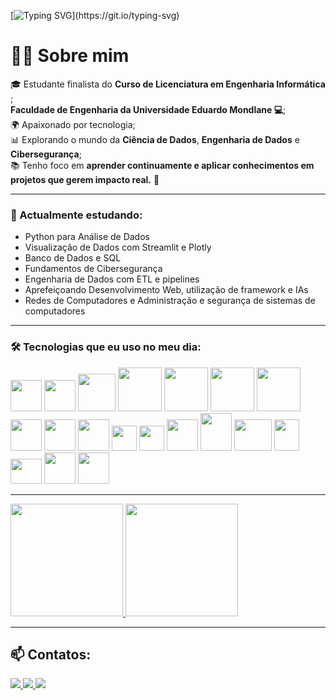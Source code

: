 [![Typing SVG](https://readme-typing-svg.herokuapp.com?font=Fira+Code&pause=1000&color=00CC96&width=600&lines=👋+Olá!!+Eu+sou+Omar+Davide+Xavier!;🙌+Seja+Bem-Vindo(a)+ao+meu+Repositório.;👇+Role+um+pouco+mais+para+baixo!)](https://git.io/typing-svg)

<h1>👨‍💻 Sobre mim</h1>
<p>
  🎓 Estudante finalista do <strong>Curso de Licenciatura em Engenharia Informática </strong>;<br>
   <strong> Faculdade de Engenharia da Universidade Eduardo Mondlane 💻</strong>;<br>
  🌍 Apaixonado por tecnologia;<br>
  📊 Explorando o mundo da <strong>Ciência de Dados</strong>, <strong>Engenharia de Dados</strong> e <strong>Cibersegurança</strong>;<br>
  📚 Tenho foco em <strong>aprender continuamente e aplicar conhecimentos em projetos que gerem impacto real.</strong>  🚀  
</p>

---
### 🧠 Actualmente estudando:
- Python para Análise de Dados
- Visualização de Dados com Streamlit e Plotly
- Banco de Dados e SQL
- Fundamentos de Cibersegurança
- Engenharia de Dados com ETL e pipelines
- Aprefeiçoando Desenvolvimento Web, utilização de framework e IAs
- Redes de Computadores e Administração e segurança de sistemas de computadores

---
### 🛠️ Tecnologias que eu uso no meu dia:
<div style="display: inline_Block" >
  <img src="https://cdn.jsdelivr.net/gh/devicons/devicon@latest/icons/python/python-original-wordmark.svg" width="50" height="50"/>
  <img src="https://cdn.jsdelivr.net/gh/devicons/devicon@latest/icons/jupyter/jupyter-original-wordmark.svg" width="50" height="50"/>
  <img src="https://cdn.jsdelivr.net/gh/devicons/devicon@latest/icons/pandas/pandas-original-wordmark.svg" width="60" height="60"/>
  <img src="https://cdn.jsdelivr.net/gh/devicons/devicon@latest/icons/numpy/numpy-plain-wordmark.svg" width="70" height="70"/>
  <img src="https://cdn.jsdelivr.net/gh/devicons/devicon@latest/icons/plotly/plotly-original-wordmark.svg" width="70" height="70"/>
  <img src="https://cdn.jsdelivr.net/gh/devicons/devicon@latest/icons/streamlit/streamlit-plain-wordmark.svg" width="70" height="70"/>
  <img src="https://cdn.jsdelivr.net/gh/devicons/devicon@latest/icons/mysql/mysql-original-wordmark.svg" width="70" height="70"/>
  <img src="https://cdn.jsdelivr.net/gh/devicons/devicon@latest/icons/postgresql/postgresql-original.svg" width="50" height="50" />
  <img src="https://cdn.jsdelivr.net/gh/devicons/devicon@latest/icons/mongodb/mongodb-plain-wordmark.svg" width="50" height="50" />
  <img src="https://cdn.jsdelivr.net/gh/devicons/devicon@latest/icons/sqlite/sqlite-original-wordmark.svg" width="50" height="50"/>    
  <img src="https://cdn.jsdelivr.net/gh/devicons/devicon@latest/icons/git/git-original.svg" width="40" height="40"/>
  <img src="https://cdn.jsdelivr.net/gh/devicons/devicon@latest/icons/github/github-original.svg" width="40" height="40"/>
  <img src="https://cdn.jsdelivr.net/gh/devicons/devicon@latest/icons/java/java-original.svg" width="50" height="50"/>
  <img src="https://cdn.jsdelivr.net/gh/devicons/devicon@latest/icons/html5/html5-original.svg" width="50" height="60"/>
  <img src="https://cdn.jsdelivr.net/gh/devicons/devicon@latest/icons/cplusplus/cplusplus-original.svg" width="60" height="50"/>
  <img src="https://cdn.jsdelivr.net/gh/devicons/devicon@latest/icons/css3/css3-original.svg" width="40" height="50"/>
  <img src="https://cdn.jsdelivr.net/gh/devicons/devicon@latest/icons/javascript/javascript-plain.svg" width="50" height="40/>
  <img src="https://cdn.jsdelivr.net/gh/devicons/devicon@latest/icons/cplusplus/cplusplus-original.svg" width="50" height="55"/>
  <img src="https://cdn.jsdelivr.net/gh/devicons/devicon@latest/icons/vscode/vscode-original.svg" width="50" height="50/>
  <img src="https://cdn.jsdelivr.net/gh/devicons/devicon@latest/icons/intellij/intellij-original.svg" width="50" height="60"/> 
  <img src="https://cdn.jsdelivr.net/gh/devicons/devicon@latest/icons/php/php-original.svg" width="50" height="50"/>
</div>

---
<div>
 <a href="https://github.com/OmarDavideXavier">
  <img height="180em" src="https://github-readme-stats.vercel.app/api?username=OmarDavideXavier&show_icons=true&theme=dracula"/>
  <img loading="lazy" height="180em" src="https://github-readme-stats.vercel.app/api/top-langs/?username=OmarDavideXavier&layout=compact&langs_count=7&theme=dracula"/>
  </a>
 </div>

---
## 📫 Contatos:
<div>
   <a href="https://wa.me/258873801473" target="_blank">
    <img loading="lazy" src="https://img.shields.io/badge/WhatsApp-25D366?style=for-the-badge&logo=whatsapp&logoColor=white">
  </a>  
  <a href="https://omardavidexavier@gmail.com/" target="_blank">
    <img loading="lazy" src="https://img.shields.io/badge/Gmail-D14836?style=for-the-badge&logo=gmail&logoColor=white">
  </a>  
  <a href="www.linkedin.com/in/omar-davide-xavier-8128ab273" target="_blank">
    <img loading="lazy" src="https://img.shields.io/badge/LinkedIn-0077B5?style=for-the-badge&logo=linkedin&logoColor=white">
  </a>   
</div>


